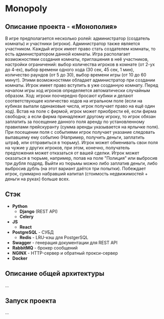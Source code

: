 # Monopoly

## Описание проекта - «Монополия» 

В игре предполагается несколько ролей: администратор (создатель комнаты) и участники (игроки). 
Администратор также является участником. 
Каждый игрок имеет право стать создателем комнаты, то есть администратором данной комнаты. 
Игра располагает возможностями создания комнаты, приглашения в неё участников, настройки ограничений: выбор количества игроков в комнате (от 2-ух до 4-ех), выбор времени одного хода (30 сек, 45 сек, 1 мин), количество раундов (от 5 до 30), выбор времени игры (от 10 до 60 минут).
Этими возможностями обладает администратор при создании комнаты.
Игрок имеет право вступить в уже созданную комнату.
Перед началом игры ход игроков определяется автоматически случайным образом.
Ход: игроки поочередно бросают кубики и делают соответствующее количество ходов на игральном поле (если на кубиках выпали одинаковые числа, игрок получает право на ещё один ход). Встав на поле с фирмой, игрок может приобрести её, если фирма свободна; а если фирма принадлежит другому игроку, то игрок обязан заплатить за посещение данного поля аренду по установленному правилами прейскуранту (сумма аренды указывается на ярлычке поля). При посещении поля с событиями игрок получает указание следовать выпавшему ему событию (Например, получить деньги, заплатить штраф, или отправиться в тюрьму).
Игрок может обменивать свои поля на чужие у других игроков, при этом, конечно, получатель предложения может отказаться от вашей сделки.
Игрок может оказаться в тюрьме, например, попав на поле "Полиция" или выбросив три дубля подряд. Выйти из тюрьмы можно либо заплатив деньги, либо выбросив дубль (на этот вариант даётся три попытки).
Побеждает игрок, суммарно набравший капитал (стоимость недвижимостей + деньги на руках) больше всех.

## Стэк
- **Python**
  - **Django** (REST API)
  - **Celery**
- **JS**
  - **React**
- **PostgreSQL** - СУБД
  - **Redis** - LRU-кэш для PostgerSQL
- **Swagger** - генерация документации для REST API
- **RabbitMQ** - брокер сообщений
- **NGINX** - HTTP-сервер и обратный прокси-сервер
- **Docker**

## Описание общей архитектуры
...

## Запуск проекта
...

